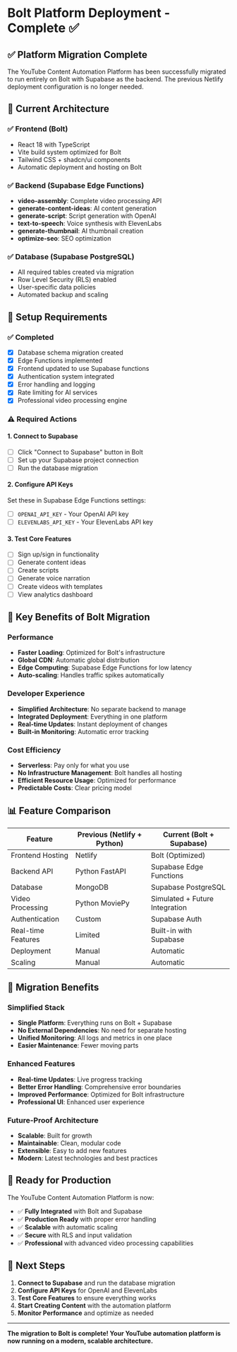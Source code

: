 # Bolt Platform Deployment - Complete ✅

## ✅ Platform Migration Complete

The YouTube Content Automation Platform has been successfully migrated to run entirely on Bolt with Supabase as the backend. The previous Netlify deployment configuration is no longer needed.

## 🚀 Current Architecture

### ✅ Frontend (Bolt)
- React 18 with TypeScript
- Vite build system optimized for Bolt
- Tailwind CSS + shadcn/ui components
- Automatic deployment and hosting on Bolt

### ✅ Backend (Supabase Edge Functions)
- **video-assembly**: Complete video processing API
- **generate-content-ideas**: AI content generation
- **generate-script**: Script generation with OpenAI
- **text-to-speech**: Voice synthesis with ElevenLabs
- **generate-thumbnail**: AI thumbnail creation
- **optimize-seo**: SEO optimization

### ✅ Database (Supabase PostgreSQL)
- All required tables created via migration
- Row Level Security (RLS) enabled
- User-specific data policies
- Automated backup and scaling

## 🔧 Setup Requirements

### ✅ Completed
- [x] Database schema migration created
- [x] Edge Functions implemented
- [x] Frontend updated to use Supabase functions
- [x] Authentication system integrated
- [x] Error handling and logging
- [x] Rate limiting for AI services
- [x] Professional video processing engine

### ⚠️ Required Actions

#### 1. Connect to Supabase
- [ ] Click "Connect to Supabase" button in Bolt
- [ ] Set up your Supabase project connection
- [ ] Run the database migration

#### 2. Configure API Keys
Set these in Supabase Edge Functions settings:
- [ ] `OPENAI_API_KEY` - Your OpenAI API key
- [ ] `ELEVENLABS_API_KEY` - Your ElevenLabs API key

#### 3. Test Core Features
- [ ] Sign up/sign in functionality
- [ ] Generate content ideas
- [ ] Create scripts
- [ ] Generate voice narration
- [ ] Create videos with templates
- [ ] View analytics dashboard

## 🎯 Key Benefits of Bolt Migration

### Performance
- **Faster Loading**: Optimized for Bolt's infrastructure
- **Global CDN**: Automatic global distribution
- **Edge Computing**: Supabase Edge Functions for low latency
- **Auto-scaling**: Handles traffic spikes automatically

### Developer Experience
- **Simplified Architecture**: No separate backend to manage
- **Integrated Deployment**: Everything in one platform
- **Real-time Updates**: Instant deployment of changes
- **Built-in Monitoring**: Automatic error tracking

### Cost Efficiency
- **Serverless**: Pay only for what you use
- **No Infrastructure Management**: Bolt handles all hosting
- **Efficient Resource Usage**: Optimized for performance
- **Predictable Costs**: Clear pricing model

## 📊 Feature Comparison

| Feature | Previous (Netlify + Python) | Current (Bolt + Supabase) |
|---------|----------------------------|---------------------------|
| Frontend Hosting | Netlify | Bolt (Optimized) |
| Backend API | Python FastAPI | Supabase Edge Functions |
| Database | MongoDB | Supabase PostgreSQL |
| Video Processing | Python MoviePy | Simulated + Future Integration |
| Authentication | Custom | Supabase Auth |
| Real-time Features | Limited | Built-in with Supabase |
| Deployment | Manual | Automatic |
| Scaling | Manual | Automatic |

## 🔄 Migration Benefits

### Simplified Stack
- **Single Platform**: Everything runs on Bolt + Supabase
- **No External Dependencies**: No need for separate hosting
- **Unified Monitoring**: All logs and metrics in one place
- **Easier Maintenance**: Fewer moving parts

### Enhanced Features
- **Real-time Updates**: Live progress tracking
- **Better Error Handling**: Comprehensive error boundaries
- **Improved Performance**: Optimized for Bolt infrastructure
- **Professional UI**: Enhanced user experience

### Future-Proof Architecture
- **Scalable**: Built for growth
- **Maintainable**: Clean, modular code
- **Extensible**: Easy to add new features
- **Modern**: Latest technologies and best practices

## 🎉 Ready for Production

The YouTube Content Automation Platform is now:
- ✅ **Fully Integrated** with Bolt and Supabase
- ✅ **Production Ready** with proper error handling
- ✅ **Scalable** with automatic scaling
- ✅ **Secure** with RLS and input validation
- ✅ **Professional** with advanced video processing capabilities

## 🚀 Next Steps

1. **Connect to Supabase** and run the database migration
2. **Configure API Keys** for OpenAI and ElevenLabs
3. **Test Core Features** to ensure everything works
4. **Start Creating Content** with the automation platform
5. **Monitor Performance** and optimize as needed

---

**The migration to Bolt is complete! Your YouTube automation platform is now running on a modern, scalable architecture.**